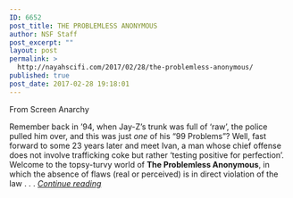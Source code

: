 ```yaml
---
ID: 6652
post_title: THE PROBLEMLESS ANONYMOUS
author: NSF Staff
post_excerpt: ""
layout: post
permalink: >
  http://nayahscifi.com/2017/02/28/the-problemless-anonymous/
published: true
post_date: 2017-02-28 19:18:01
---
```

From Screen Anarchy

Remember back in ’94, when Jay-Z’s trunk was full of ‘raw’, the police pulled him over, and this was just <em>one</em> of his “99 Problems”? Well, fast forward to some 23 years later and meet Ivan, a man whose chief offense does not involve trafficking coke but rather ‘testing positive for perfection’. Welcome to the topsy-turvy world of <strong>The Problemless Anonymous</strong>, in which the absence of flaws (real or perceived) is in direct violation of the law . . . <a href="http://screenanarchy.com/2017/02/watch-the-problemless-anonymous-a-curiously-delightful-sci-fi-short.html"><em>Continue reading</em></a>